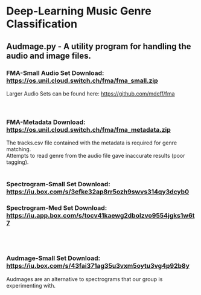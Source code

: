 # Deep-Learning Music Genre Classification

## Audmage.py - A utility program for handling the audio and image files.

### FMA-Small Audio Set Download: https://os.unil.cloud.switch.ch/fma/fma_small.zip<br>
Larger Audio Sets can be found here: https://github.com/mdeff/fma<br>
<br>
<br>
### FMA-Metadata Download: https://os.unil.cloud.switch.ch/fma/fma_metadata.zip<br>
The tracks.csv file contained with the metadata is required for genre matching.<br>
Attempts to read genre from the audio file gave inaccurate results (poor tagging).
<br><br>
### Spectrogram-Small Set Download: https://iu.box.com/s/3efke32ap8rr5ozh9swvs314qy3dcyb0<br>
### Spectrogram-Med Set Download: https://iu.app.box.com/s/tocv41kaewg2dbolzvo9554jgks1w6t7
<br><br>
### Audmage-Small Set Download: https://iu.box.com/s/43fai371ag35u3vxm5oytu3vg4p92b8y<br>
Audmages are an alternative to spectrograms that our group is experimenting with.
